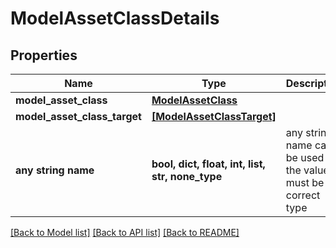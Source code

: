 # ModelAssetClassDetails


## Properties
Name | Type | Description | Notes
------------ | ------------- | ------------- | -------------
**model_asset_class** | [**ModelAssetClass**](ModelAssetClass.md) |  | [optional] 
**model_asset_class_target** | [**[ModelAssetClassTarget]**](ModelAssetClassTarget.md) |  | [optional] 
**any string name** | **bool, dict, float, int, list, str, none_type** | any string name can be used but the value must be the correct type | [optional]

[[Back to Model list]](../README.md#documentation-for-models) [[Back to API list]](../README.md#documentation-for-api-endpoints) [[Back to README]](../README.md)



